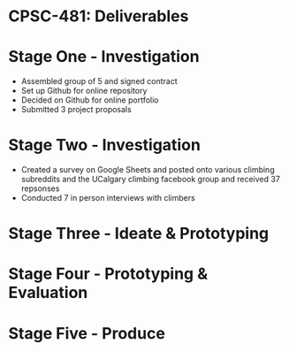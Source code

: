 # CPSC-481: Deliverables

# Stage One - Investigation
- Assembled group of 5 and signed contract
- Set up Github for online repository
- Decided on Github for online portfolio
- Submitted 3 project proposals

# Stage Two - Investigation
- Created a survey on Google Sheets and posted onto various climbing subreddits and the UCalgary climbing facebook group and received 37 repsonses 
- Conducted 7 in person interviews with climbers
# Stage Three - Ideate & Prototyping
# Stage Four - Prototyping & Evaluation
# Stage Five - Produce
